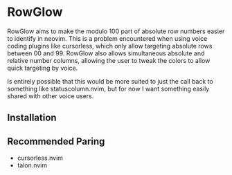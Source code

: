 # RowGlow

RowGlow aims to make the modulo 100 part of absolute row numbers easier to identify in neovim. This is a problem
encountered when using voice coding plugins like cursorless, which only allow targeting absolute rows between 00 and
99. RowGlow also allows simultaneous absolute and relative number columns, allowing the user to tweak the colors to
allow quick targeting by voice.

Is entirely possible that this would be more suited to just the call back to something like statuscolumn.nvim, but for
now I want something easily shared with other voice users.

## Installation

## Recommended Paring

- cursorless.nvim
- talon.nvim
